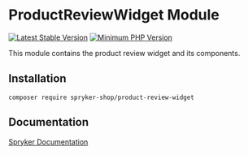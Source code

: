 # ProductReviewWidget Module
[![Latest Stable Version](https://poser.pugx.org/spryker-shop/product-review-widget/v/stable.svg)](https://packagist.org/packages/spryker-shop/product-review-widget)
[![Minimum PHP Version](https://img.shields.io/badge/php-%3E%3D%208.2-8892BF.svg)](https://php.net/)

This module contains the product review widget and its components.

## Installation

```
composer require spryker-shop/product-review-widget
```

## Documentation

[Spryker Documentation](https://docs.spryker.com)
